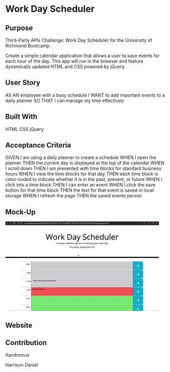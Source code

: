 # Work Day Scheduler

## Purpose

Third-Party APIs Challenge: Work Day Scheduler for the University of Richmond Bootcamp.

Create a simple calendar application that allows a user to save events for each hour of the day. This app will run in the browser and feature dynamically updated HTML and CSS powered by jQuery.

## User Story

AS AN employee with a busy schedule
I WANT to add important events to a daily planner
SO THAT I can manage my time effectively

## Built With

HTML
CSS
jQuery

## Acceptance Criteria

GIVEN I am using a daily planner to create a schedule
WHEN I open the planner
THEN the current day is displayed at the top of the calendar
WHEN I scroll down
THEN I am presented with time blocks for standard business hours
WHEN I view the time blocks for that day
THEN each time block is color-coded to indicate whether it is in the past, present, or future
WHEN I click into a time block
THEN I can enter an event
WHEN I click the save button for that time block
THEN the text for that event is saved in local storage
WHEN I refresh the page
THEN the saved events persist

## Mock-Up

<img src=./assets/images/mockup-gif.gif>

## Website

## Contribution

Xandromus

Harrison Daniel
